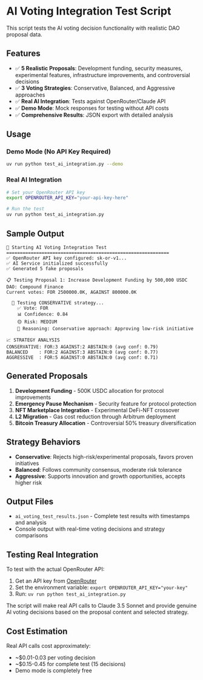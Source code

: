 # AI Voting Integration Test Script

This script tests the AI voting decision functionality with realistic DAO proposal data.

## Features

- ✅ **5 Realistic Proposals**: Development funding, security measures, experimental features, infrastructure improvements, and controversial decisions
- ✅ **3 Voting Strategies**: Conservative, Balanced, and Aggressive approaches  
- ✅ **Real AI Integration**: Tests against OpenRouter/Claude API
- ✅ **Demo Mode**: Mock responses for testing without API costs
- ✅ **Comprehensive Results**: JSON export with detailed analysis

## Usage

### Demo Mode (No API Key Required)
```bash
uv run python test_ai_integration.py --demo
```

### Real AI Integration
```bash
# Set your OpenRouter API key
export OPENROUTER_API_KEY="your-api-key-here"

# Run the test
uv run python test_ai_integration.py
```

## Sample Output

```
🚀 Starting AI Voting Integration Test
============================================================
✅ OpenRouter API key configured: sk-or-v1...
✅ AI Service initialized successfully
✅ Generated 5 fake proposals

📋 Testing Proposal 1: Increase Development Funding by 500,000 USDC
DAO: Compound Finance
Current votes: FOR 2500000.0K, AGAINST 800000.0K

  🤖 Testing CONSERVATIVE strategy...
    ✅ Vote: FOR
    📊 Confidence: 0.84
    🟡 Risk: MEDIUM
    💭 Reasoning: Conservative approach: Approving low-risk initiative

📈 STRATEGY ANALYSIS
CONSERVATIVE: FOR:3 AGAINST:2 ABSTAIN:0 (avg conf: 0.79)
BALANCED    : FOR:2 AGAINST:3 ABSTAIN:0 (avg conf: 0.77)  
AGGRESSIVE  : FOR:5 AGAINST:0 ABSTAIN:0 (avg conf: 0.71)
```

## Generated Proposals

1. **Development Funding** - 500K USDC allocation for protocol improvements
2. **Emergency Pause Mechanism** - Security feature for protocol protection
3. **NFT Marketplace Integration** - Experimental DeFi-NFT crossover
4. **L2 Migration** - Gas cost reduction through Arbitrum deployment
5. **Bitcoin Treasury Allocation** - Controversial 50% treasury diversification

## Strategy Behaviors

- **Conservative**: Rejects high-risk/experimental proposals, favors proven initiatives
- **Balanced**: Follows community consensus, moderate risk tolerance
- **Aggressive**: Supports innovation and growth opportunities, accepts higher risk

## Output Files

- `ai_voting_test_results.json` - Complete test results with timestamps and analysis
- Console output with real-time voting decisions and strategy comparisons

## Testing Real Integration

To test with the actual OpenRouter API:

1. Get an API key from [OpenRouter](https://openrouter.ai/)
2. Set the environment variable: `export OPENROUTER_API_KEY="your-key"`
3. Run: `uv run python test_ai_integration.py`

The script will make real API calls to Claude 3.5 Sonnet and provide genuine AI voting decisions based on the proposal content and selected strategy.

## Cost Estimation

Real API calls cost approximately:
- ~$0.01-0.03 per voting decision
- ~$0.15-0.45 for complete test (15 decisions)
- Demo mode is completely free